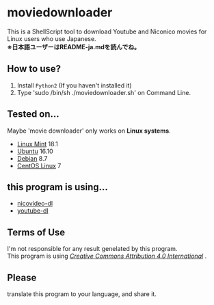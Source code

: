 # moviedownloader
This is a ShellScript tool to download Youtube and Niconico movies for Linux users who use Japanese.  
**※日本語ユーザーはREADME-ja.mdを読んでね。**
## How to use?
1. Install `Python2` (If you haven't installed it)
2. Type 'sudo /bin/sh ./moviedownloader.sh' on Command Line.
## Tested on...
Maybe 'movie downloader' only works on **Linux systems**.  
* [Linux Mint](https://linuxmint.com) 18.1
* [Ubuntu](https://ubuntu.com) 16.10
* [Debian](http://www.debian.org) 8.7
* [CentOS Linux](http://centos.org/) 7  

## this program is using...
* [nicovideo-dl](http://sourceforge.jp/projects/nicovideo-dl/)
* [youtube-dl](http://yt-dl.org/)
## Terms of Use
I'm not responsible for any result genelated by this program.  
This program is using *[Creative Commons Attribution 4.0 International](https://creativecommons.org/licenses/by/4.0/)* .
## Please
translate this program to your language, and share it.  
